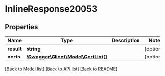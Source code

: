 # InlineResponse20053

## Properties
Name | Type | Description | Notes
------------ | ------------- | ------------- | -------------
**result** | **string** |  | [optional] 
**certs** | [**\Swagger\Client\Model\CertList[]**](CertList.md) |  | [optional] 

[[Back to Model list]](../README.md#documentation-for-models) [[Back to API list]](../README.md#documentation-for-api-endpoints) [[Back to README]](../README.md)

